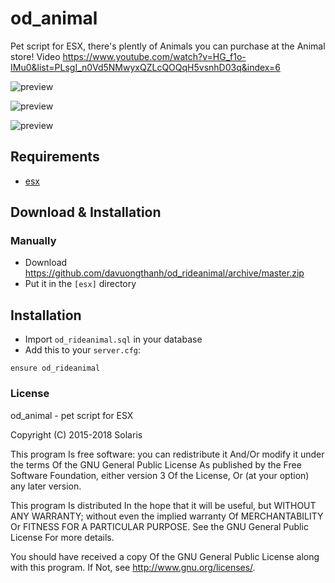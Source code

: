 # od_animal
Pet script for ESX, there's plently of Animals you can purchase at the Animal store!
Video https://www.youtube.com/watch?v=HG_f1o-IMu0&list=PLsgI_n0Vd5NMwyxQZLcQOQqH5vsnhD03q&index=6

![preview](https://media.discordapp.net/attachments/577284825455525889/695121897091760208/Image1.jpg)

![preview](https://media.discordapp.net/attachments/577284825455525889/695121896739438642/Image2.jpg)

![preview](https://media.discordapp.net/attachments/577284825455525889/695121899276992583/Image3.jpg)


## Requirements
- [esx](https://github.com/ESX-Org/es_extended)

## Download & Installation

### Manually
- Download https://github.com/davuongthanh/od_rideanimal/archive/master.zip
- Put it in the `[esx]` directory

## Installation
- Import `od_rideanimal.sql` in your database
- Add this to your `server.cfg`:

```
ensure od_rideanimal
```

### License
od_animal - pet script for ESX

Copyright (C) 2015-2018 Solaris

This program Is free software: you can redistribute it And/Or modify it under the terms Of the GNU General Public License As published by the Free Software Foundation, either version 3 Of the License, Or (at your option) any later version.

This program Is distributed In the hope that it will be useful, but WITHOUT ANY WARRANTY; without even the implied warranty Of MERCHANTABILITY Or FITNESS FOR A PARTICULAR PURPOSE. See the GNU General Public License For more details.

You should have received a copy Of the GNU General Public License along with this program. If Not, see http://www.gnu.org/licenses/.
